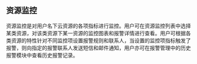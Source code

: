 ## 资源监控
资源监控是对用户名下云资源的各项指标进行监控。用户可在资源监控列表中选择某类资源，对该类资源下某一资源的监控图表和报警详情进行查看。用户可根据各类资源的特性针对不同监控项设置报警规则和联系人，当设置的监控项指标触发了报警，则向指定的报警联系人发送短信和邮件通知，用户亦可在报警管理中的历史报警模块中查看历史报警记录。
